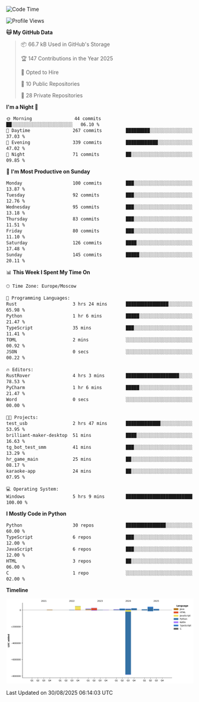 <!--START_SECTION:waka-->
![Code Time](http://img.shields.io/badge/Code%20Time-808%20hrs%2019%20mins-blue)

![Profile Views](http://img.shields.io/badge/Profile%20Views-0-blue)

**🐱 My GitHub Data** 

> 📦 66.7 kB Used in GitHub's Storage 
 > 
> 🏆 147 Contributions in the Year 2025
 > 
> 💼 Opted to Hire
 > 
> 📜 10 Public Repositories 
 > 
> 🔑 28 Private Repositories 
 > 
**I'm a Night 🦉** 

```text
🌞 Morning                44 commits          ██░░░░░░░░░░░░░░░░░░░░░░░   06.10 % 
🌆 Daytime                267 commits         █████████░░░░░░░░░░░░░░░░   37.03 % 
🌃 Evening                339 commits         ████████████░░░░░░░░░░░░░   47.02 % 
🌙 Night                  71 commits          ██░░░░░░░░░░░░░░░░░░░░░░░   09.85 % 
```
📅 **I'm Most Productive on Sunday** 

```text
Monday                   100 commits         ███░░░░░░░░░░░░░░░░░░░░░░   13.87 % 
Tuesday                  92 commits          ███░░░░░░░░░░░░░░░░░░░░░░   12.76 % 
Wednesday                95 commits          ███░░░░░░░░░░░░░░░░░░░░░░   13.18 % 
Thursday                 83 commits          ███░░░░░░░░░░░░░░░░░░░░░░   11.51 % 
Friday                   80 commits          ███░░░░░░░░░░░░░░░░░░░░░░   11.10 % 
Saturday                 126 commits         ████░░░░░░░░░░░░░░░░░░░░░   17.48 % 
Sunday                   145 commits         █████░░░░░░░░░░░░░░░░░░░░   20.11 % 
```


📊 **This Week I Spent My Time On** 

```text
🕑︎ Time Zone: Europe/Moscow

💬 Programming Languages: 
Rust                     3 hrs 24 mins       ████████████████░░░░░░░░░   65.98 % 
Python                   1 hr 6 mins         █████░░░░░░░░░░░░░░░░░░░░   21.47 % 
TypeScript               35 mins             ███░░░░░░░░░░░░░░░░░░░░░░   11.41 % 
TOML                     2 mins              ░░░░░░░░░░░░░░░░░░░░░░░░░   00.92 % 
JSON                     0 secs              ░░░░░░░░░░░░░░░░░░░░░░░░░   00.22 % 

🔥 Editors: 
RustRover                4 hrs 3 mins        ████████████████████░░░░░   78.53 % 
PyCharm                  1 hr 6 mins         █████░░░░░░░░░░░░░░░░░░░░   21.47 % 
Word                     0 secs              ░░░░░░░░░░░░░░░░░░░░░░░░░   00.00 % 

🐱‍💻 Projects: 
test_usb                 2 hrs 47 mins       █████████████░░░░░░░░░░░░   53.95 % 
brilliant-maker-desktop  51 mins             ████░░░░░░░░░░░░░░░░░░░░░   16.63 % 
tg_bot_test_smm          41 mins             ███░░░░░░░░░░░░░░░░░░░░░░   13.29 % 
hr_game_main             25 mins             ██░░░░░░░░░░░░░░░░░░░░░░░   08.17 % 
karaoke-app              24 mins             ██░░░░░░░░░░░░░░░░░░░░░░░   07.95 % 

💻 Operating System: 
Windows                  5 hrs 9 mins        █████████████████████████   100.00 % 
```

**I Mostly Code in Python** 

```text
Python                   30 repos            ███████████████░░░░░░░░░░   60.00 % 
TypeScript               6 repos             ███░░░░░░░░░░░░░░░░░░░░░░   12.00 % 
JavaScript               6 repos             ███░░░░░░░░░░░░░░░░░░░░░░   12.00 % 
HTML                     3 repos             ██░░░░░░░░░░░░░░░░░░░░░░░   06.00 % 
C                        1 repo              ░░░░░░░░░░░░░░░░░░░░░░░░░   02.00 % 
```



**Timeline**

![Lines of Code chart](https://raw.githubusercontent.com/adlemx/adlemx/main/assets/bar_graph.png)


 Last Updated on 30/08/2025 06:14:03 UTC
<!--END_SECTION:waka-->
